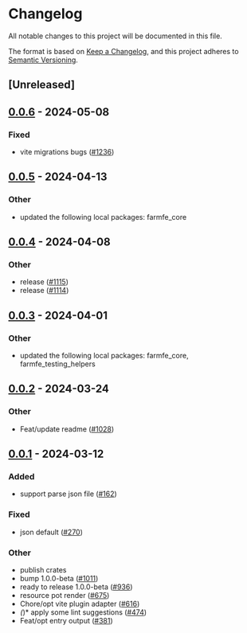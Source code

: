 # Changelog
All notable changes to this project will be documented in this file.

The format is based on [Keep a Changelog](https://keepachangelog.com/en/1.0.0/),
and this project adheres to [Semantic Versioning](https://semver.org/spec/v2.0.0.html).

## [Unreleased]

## [0.0.6](https://github.com/guobin211/farm/compare/farmfe_plugin_json-v0.0.5...farmfe_plugin_json-v0.0.6) - 2024-05-08

### Fixed
- vite migrations bugs ([#1236](https://github.com/guobin211/farm/pull/1236))

## [0.0.5](https://github.com/farm-fe/farm/compare/farmfe_plugin_json-v0.0.4...farmfe_plugin_json-v0.0.5) - 2024-04-13

### Other
- updated the following local packages: farmfe_core

## [0.0.4](https://github.com/farm-fe/farm/compare/farmfe_plugin_json-v0.0.3...farmfe_plugin_json-v0.0.4) - 2024-04-08

### Other
- release ([#1115](https://github.com/farm-fe/farm/pull/1115))
- release ([#1114](https://github.com/farm-fe/farm/pull/1114))

## [0.0.3](https://github.com/farm-fe/farm/compare/farmfe_plugin_json-v0.0.2...farmfe_plugin_json-v0.0.3) - 2024-04-01

### Other
- updated the following local packages: farmfe_core, farmfe_testing_helpers

## [0.0.2](https://github.com/farm-fe/farm/compare/farmfe_plugin_json-v0.0.1...farmfe_plugin_json-v0.0.2) - 2024-03-24

### Other
- Feat/update readme ([#1028](https://github.com/farm-fe/farm/pull/1028))

## [0.0.1](https://github.com/farm-fe/farm/releases/tag/farmfe_plugin_json-v0.0.1) - 2024-03-12

### Added
- support parse json file ([#162](https://github.com/farm-fe/farm/pull/162))

### Fixed
- json default ([#270](https://github.com/farm-fe/farm/pull/270))

### Other
- publish crates
- bump 1.0.0-beta ([#1011](https://github.com/farm-fe/farm/pull/1011))
- ready to release 1.0.0-beta ([#936](https://github.com/farm-fe/farm/pull/936))
- resource pot render ([#675](https://github.com/farm-fe/farm/pull/675))
- Chore/opt vite plugin adapter ([#616](https://github.com/farm-fe/farm/pull/616))
- *(*)* apply some lint suggestions ([#474](https://github.com/farm-fe/farm/pull/474))
- Feat/opt entry output ([#381](https://github.com/farm-fe/farm/pull/381))
